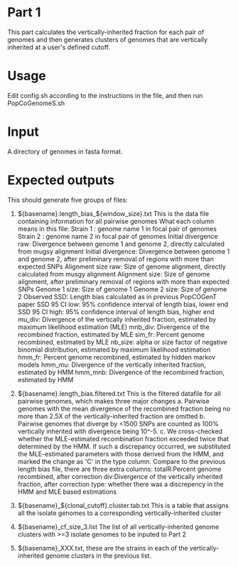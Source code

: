 # Part 1
This part calculates the vertically-inherited fraction for each pair of genomes and then generates clusters of genomes that are vertically inherited at a user's defined cutoff. 

# Usage
Edit config.sh according to the instructions in the file, and then run PopCoGenomeS.sh

# Input
A directory of genomes in fasta format.

# Expected outputs
This should generate five groups of files:
1. ${basename}.length_bias_${window_size}.txt  This is the data file containing information for all pairwise genomes
   What each column means in this file:
   Strain 1 : genome name 1 in focal pair of genomes
   Strain 2 : genome name 2 in focal pair of genomes
   Initial divergence raw: Divergence between genome 1 and genome 2, directly calculated from mugsy alignment
   Initial divergence: Divergence between genome 1 and genome 2, after preliminary removal of regions with more than expected SNPs 
   Alignment size raw: Size of genome alignment, directly calculated from musgy alignment
   Alignment size: Size of genome alignment, after preliminary removal of regions with more than expected SNPs
   Genome 1 size: Size of genome 1
   Genome 2 size: Size of genome 2
   Observed SSD: Length bias calculated as in previous PopCOGenT paper
   SSD 95 CI low: 95% confidence interval of length bias, lower end
   SSD 95 CI high: 95% confidence interval of length bias, higher end
   mu_div: Divergence of the vertically inherited fraction, estimated by maximum likelihood estimation (MLE)
   mnb_div: Divergence of the recombined fraction, estimated by MLE
   sim_fr: Percent genome recombined, estimated by MLE
   nb_size: alpha or size factor of negative binomial distribution, estimated by maximum likelihood estimation
   hmm_fr: Percent genome recombined, estimated by hidden markov models
   hmm_mu: Divergence of the vertically inherited fraction, estimated by HMM
   hmm_mnb: Divergence of the recombined fraction, estimated by HMM
   
2. ${basename}.length_bias.filtered.txt  This is the filtered datafile for all pairwise genomes, which makes three major changes
   a. Pairwise genomes with the mean divergence of the recombined fraction being no more than 2.5X of the vertically-inherited fraction are omitted 
   b. Pairwise genomes that diverge by <1500 SNPs are counted as 100% vertically inherited with divergence being 10^-5.
   c. We cross-checked whether the MLE-estimated recombination fraction exceeded twice that determined by the HMM. If such a discrepancy occurred, we  substituted the MLE-estimated parameters with those derived from the HMM, and marked the change as 'C' in the type column.
   Compare to the previous length bias file, there are three extra columns:
   totalR:Percent genome recombined, after correction
   div:Divergence of the vertically inherited fraction, after correction
   type: whether there was a discrepency in the HMM and MLE based estimations
3. ${basename}_${clonal_cutoff}.cluster.tab.txt This is a table that assigns all the isolate genomes to a corresponding vertically-inherited cluster
4. ${basename}_cf_size_3.list The list of all vertically-inherited genome clusters with >=3 isolate genomes to be inputed to Part 2
5. ${basename}_XXX.txt, these are the strains in each of the vertically-inherited genome clusters in the previous list.
   


